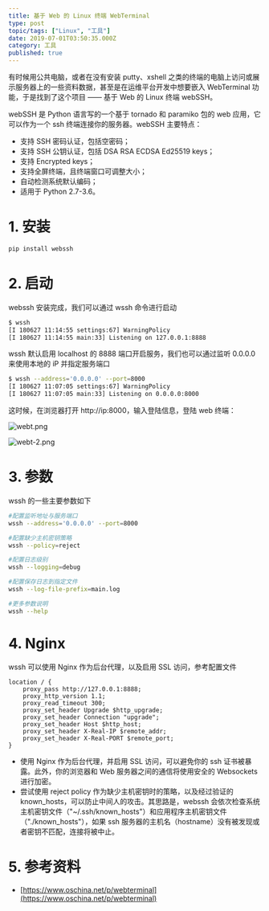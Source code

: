 ```yaml
---
title: 基于 Web 的 Linux 终端 WebTerminal
type: post
topic/tags: ["Linux", "工具"]
date: 2019-07-01T03:50:35.000Z
category: 工具
published: true
---
```


有时候用公共电脑，或者在没有安装 putty、xshell 之类的终端的电脑上访问或展示服务器上的一些资料数据，甚至是在运维平台开发中想要嵌入 WebTerminal 功能，于是找到了这个项目 —— 基于 Web 的 Linux 终端 webSSH。

webSSH 是 Python 语言写的一个基于 tornado 和 paramiko 包的 web 应用，它可以作为一个 ssh 终端连接你的服务器。webSSH 主要特点：

- 支持 SSH 密码认证，包括空密码；
- 支持 SSH 公钥认证，包括 DSA RSA ECDSA Ed25519 keys；
- 支持 Encrypted keys；
- 支持全屏终端，且终端窗口可调整大小；
- 自动检测系统默认编码；
- 适用于 Python 2.7-3.6。
# 1. 安装

```bash
pip install webssh
```


# 2. 启动

webssh 安装完成，我们可以通过 wssh 命令进行启动
```bash
$ wssh
[I 180627 11:14:55 settings:67] WarningPolicy
[I 180627 11:14:55 main:33] Listening on 127.0.0.1:8888
```

wssh 默认启用 localhost 的 8888 端口开启服务，我们也可以通过监听 0.0.0.0 来使用本地的 iP 并指定服务端口
```bash
$ wssh --address='0.0.0.0' --port=8000
[I 180627 11:07:05 settings:67] WarningPolicy
[I 180627 11:07:05 main:33] Listening on 0.0.0.0:8000
```

这时候，在浏览器打开 http://ip:8000，输入登陆信息，登陆 web 终端：

![webt.png](https://note.bioitee.com/yuque/0/2019/png/126032/1557796843233-f8bfb6ab-eb70-4cef-8abc-a48ee9c7421e.png#align=left&display=inline&height=396&name=webt.png&originHeight=396&originWidth=783&size=48775&status=done&width=783)

![webt-2.png](https://note.bioitee.com/yuque/0/2019/png/126032/1557796855288-8e6be73e-0d6d-4771-8eef-d30b387bd673.png#align=left&display=inline&height=395&name=webt-2.png&originHeight=395&originWidth=784&size=77127&status=done&width=784)


# 3. 参数

wssh 的一些主要参数如下
```bash
#配置监听地址与服务端口
wssh --address='0.0.0.0' --port=8000

#配置缺少主机密钥策略
wssh --policy=reject

#配置日志级别
wssh --logging=debug

#配置保存日志到指定文件
wssh --log-file-prefix=main.log

#更多参数说明
wssh --help
```


# 4. Nginx

wssh 可以使用 Nginx 作为后台代理，以及启用 SSL 访问，参考配置文件
```basic
location / {
    proxy_pass http://127.0.0.1:8888;
    proxy_http_version 1.1;
    proxy_read_timeout 300;
    proxy_set_header Upgrade $http_upgrade;
    proxy_set_header Connection "upgrade";
    proxy_set_header Host $http_host;
    proxy_set_header X-Real-IP $remote_addr;
    proxy_set_header X-Real-PORT $remote_port;
}
```

- 使用 Nginx 作为后台代理，并启用 SSL 访问，可以避免你的 ssh 证书被暴露。此外，你的浏览器和 Web 服务器之间的通信将使用安全的 Websockets 进行加密。
- 尝试使用 reject policy 作为缺少主机密钥时的策略，以及经过验证的 known_hosts，可以防止中间人的攻击。其思路是，webssh 会依次检查系统主机密钥文件（"~/.ssh/known_hosts"）和应用程序主机密钥文件（"./known_hosts"），如果 ssh 服务器的主机名（hostname）没有被发现或者密钥不匹配，连接将被中止。
# 5. 参考资料

- [https://www.oschina.net/p/webterminal](https://www.oschina.net/p/webterminal)
